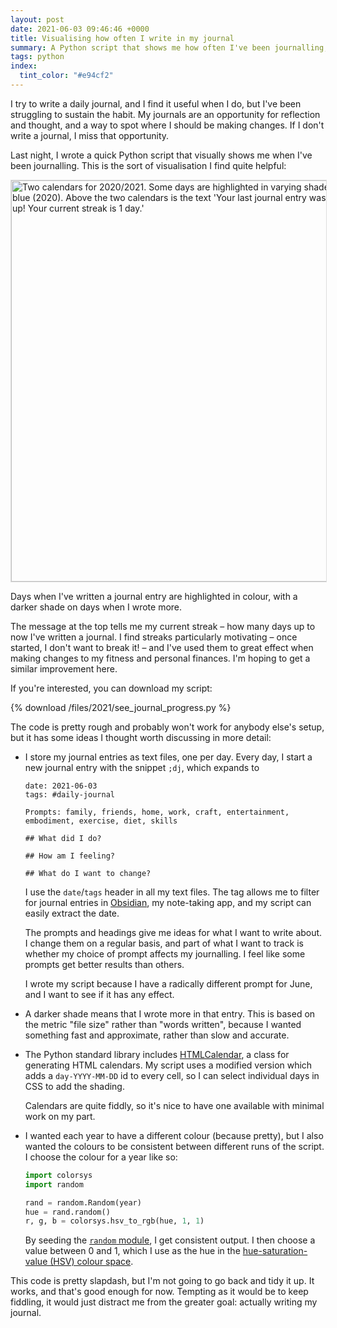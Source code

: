 ```yaml
---
layout: post
date: 2021-06-03 09:46:46 +0000
title: Visualising how often I write in my journal
summary: A Python script that shows me how often I've been journalling, so I can track my progress.
tags: python
index:
  tint_color: "#e94cf2"
---
```


I try to write a daily journal, and I find it useful when I do, but I've been struggling to sustain the habit.
My journals are an opportunity for reflection and thought, and a way to spot where I should be making changes.
If I don't write a journal, I miss that opportunity.

Last night, I wrote a quick Python script that visually shows me when I've been journalling.
This is the sort of visualisation I find quite helpful:

<img src="/images/2021/journal_progress_2x.png" srcset="/images/2021/journal_progress_1x.png 1x, /images/2021/journal_progress_2x.png 2x, /images/2021/journal_progress_3x.png 3x" style="width: 642px; border: 1px solid #ddd;" alt="Two calendars for 2020/2021. Some days are highlighted in varying shades of pink (2021) or blue (2020). Above the two calendars is the text 'Your last journal entry was yesterday. Keep it up! Your current streak is 1 day.'">

Days when I've written a journal entry are highlighted in colour, with a darker shade on days when I wrote more.

The message at the top tells me my current streak – how many days up to now I've written a journal.
I find streaks particularly motivating – once started, I don't want to break it! – and I've used them to great effect when making changes to my fitness and personal finances.
I'm hoping to get a similar improvement here.

If you're interested, you can download my script:

{% download /files/2021/see_journal_progress.py %}

The code is pretty rough and probably won't work for anybody else's setup, but it has some ideas I thought worth discussing in more detail:

-   I store my journal entries as text files, one per day.
    Every day, I start a new journal entry with the snippet `;dj`, which expands to

    ```
    date: 2021-06-03
    tags: #daily-journal

    Prompts: family, friends, home, work, craft, entertainment, embodiment, exercise, diet, skills

    ## What did I do?

    ## How am I feeling?

    ## What do I want to change?
    ```

    I use the `date`/`tags` header in all my text files.
    The tag allows me to filter for journal entries in [Obsidian], my note-taking app, and my script can easily extract the date.

    The prompts and headings give me ideas for what I want to write about.
    I change them on a regular basis, and part of what I want to track is whether my choice of prompt affects my journalling.
    I feel like some prompts get better results than others.

    I wrote my script because I have a radically different prompt for June, and I want to see if it has any effect.

-   A darker shade means that I wrote more in that entry.
    This is based on the metric "file size" rather than "words written", because I wanted something fast and approximate, rather than slow and accurate.

-   The Python standard library includes [HTMLCalendar], a class for generating HTML calendars.
    My script uses a modified version which adds a `day-YYYY-MM-DD` id to every cell, so I can select individual days in CSS to add the shading.

    Calendars are quite fiddly, so it's nice to have one available with minimal work on my part.

-   I wanted each year to have a different colour (because pretty), but I also wanted the colours to be consistent between different runs of the script.
    I choose the colour for a year like so:

    ```python
    import colorsys
    import random

    rand = random.Random(year)
    hue = rand.random()
    r, g, b = colorsys.hsv_to_rgb(hue, 1, 1)
    ```

    By seeding the [`random` module][random], I get consistent output.
    I then choose a value between 0 and 1, which I use as the hue in the [hue-saturation-value (HSV) colour space][hsv].

This code is pretty slapdash, but I'm not going to go back and tidy it up.
It works, and that's good enough for now.
Tempting as it would be to keep fiddling, it would just distract me from the greater goal: actually writing my journal.

[Obsidian]: https://obsidian.md/
[HTMLCalendar]: https://docs.python.org/3/library/calendar.html#calendar.HTMLCalendar
[random]: https://docs.python.org/3/library/random.html
[hsv]: https://en.wikipedia.org/wiki/HSL_and_HSV
